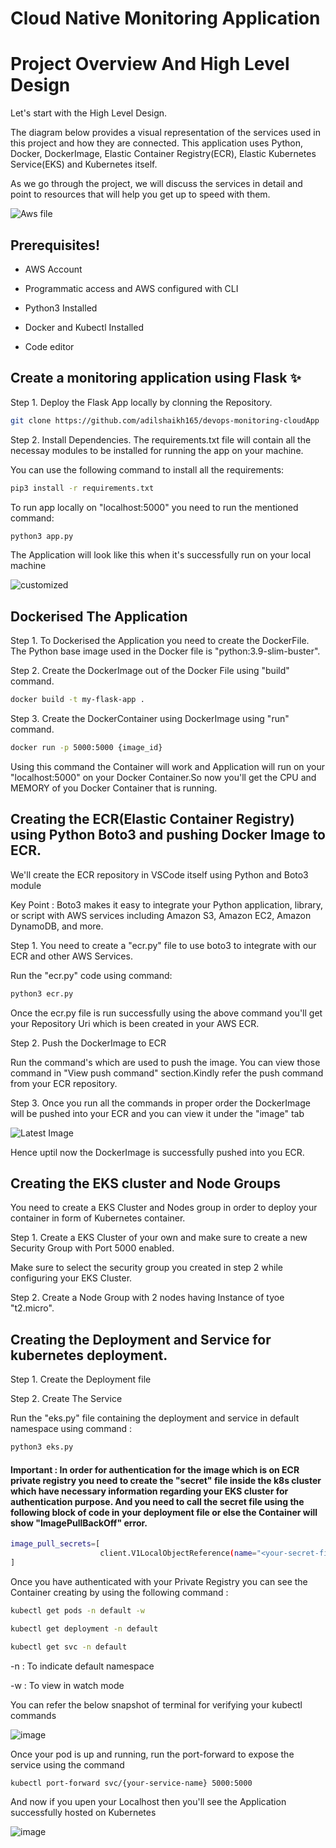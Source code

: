 # Cloud Native Monitoring Application

# Project Overview And High Level Design

Let's start with the High Level Design.

The diagram below provides a visual representation of the services used in this project and how they are connected. This application uses Python, Docker, DockerImage, Elastic Container Registry(ECR), Elastic Kubernetes Service(EKS) and Kubernetes itself.

As we go through the project, we will discuss the services in detail and point to resources that will help you get up to speed with them.

![Aws file](https://github.com/adilshaikh165/devops-monitoring-cloudApp/assets/98637502/a905c359-4657-4fd4-965a-ff4e7ed59c14)


## Prerequisites!

- AWS Account

- Programmatic access and AWS configured with CLI

- Python3 Installed

- Docker and Kubectl Installed

- Code editor

## Create a monitoring application using Flask ✨

Step 1. Deploy the Flask App locally by clonning the Repository.

```bash
git clone https://github.com/adilshaikh165/devops-monitoring-cloudApp
```

Step 2. Install Dependencies.
The requirements.txt file will contain all the necessay modules to be installed for running the app on your machine.

You can use the following command to install all the requirements:
```bash
pip3 install -r requirements.txt
```
To run app locally on "localhost:5000" you need to run the mentioned command:
```bash
python3 app.py
```
The Application will look like this when it's successfully run on your local machine 

![customized](https://github.com/adilshaikh165/devops-monitoring-cloudApp/assets/98637502/a0506077-81c8-4772-a71e-1feba7358314)

## Dockerised The Application

Step 1. To Dockerised the Application you need to create the DockerFile.
The Python base image used in the Docker file is "python:3.9-slim-buster".


Step 2. Create the DockerImage out of the Docker File using "build" command.
```bash
docker build -t my-flask-app .
```

Step 3. Create the DockerContainer using DockerImage using "run" command.
```bash
docker run -p 5000:5000 {image_id} 
```

Using this command the Container will work and Application will run on your "localhost:5000" on your Docker Container.So now you'll get the CPU and MEMORY of you Docker Container that is running.

## Creating the ECR(Elastic Container Registry) using Python Boto3 and pushing Docker Image to ECR.

We'll create the ECR repository in VSCode itself using Python and Boto3 module

Key Point : Boto3 makes it easy to integrate your Python application, library, or script with AWS services including Amazon S3, Amazon EC2, Amazon DynamoDB, and more.

Step 1. You need to create a "ecr.py" file to use boto3 to integrate with our ECR and other AWS Services.

Run the "ecr.py" code using command:
```bash
python3 ecr.py
```

Once the ecr.py file is run successfully using the above command you'll get your Repository Uri which is been created in your AWS ECR.

Step 2. Push the DockerImage to ECR

Run the command's which are used to push the image. You can view those command in "View push command" section.Kindly refer the push command from your ECR repository.

Step 3. Once you run all the commands in proper order the DockerImage will be pushed into your ECR and you can view it under the "image" tab

![Latest Image](https://github.com/adilshaikh165/devops-monitoring-cloudApp/assets/98637502/a643ed04-cf71-4a4c-88b8-9e56a395cd84)

Hence uptil now the DockerImage is successfully pushed into you ECR.


## Creating the EKS cluster and Node Groups

You need to create a EKS Cluster and Nodes group in order to deploy your container in form of Kubernetes container.

Step 1. Create a EKS Cluster of your own and make sure to create a new Security Group with Port 5000 enabled.

Make sure to select the security group you created in step 2 while configuring your EKS Cluster.

Step 2. Create a Node Group with 2 nodes having Instance of tyoe "t2.micro".

## Creating the Deployment and Service for kubernetes deployment.

Step 1. Create the Deployment file

Step 2. Create The Service 

Run the "eks.py" file containing the deployment and service in default namespace using command :
```bash
python3 eks.py
```

#### Important : In order for authentication for the image which is on ECR private registry you need to create the "secret" file inside the k8s cluster which have necessary information regarding your EKS cluster for authentication purpose. And you need to call the secret file using the following block of code in your deployment file or else the Container will show "ImagePullBackOff" error.
```bash
image_pull_secrets=[
                    client.V1LocalObjectReference(name="<your-secret-file-name>")
]
```

Once you have authenticated with your Private Registry you can see the Container creating by using the following command :

```bash
kubectl get pods -n default -w

kubectl get deployment -n default

kubectl get svc -n default
```

-n : To indicate default namespace

-w : To view in watch mode

You can refer the below snapshot of terminal for verifying your kubectl commands

![image](https://github.com/adilshaikh165/devops-monitoring-cloudApp/assets/98637502/b50d1add-75a9-487e-9cad-28b7385d568e)

Once your pod is up and running, run the port-forward to expose the service using the command 

```bash
kubectl port-forward svc/{your-service-name} 5000:5000
```
And now if you upen your Localhost then you'll see the Application successfully hosted on Kubernetes

![image](https://github.com/adilshaikh165/devops-monitoring-cloudApp/assets/98637502/8d2a67dc-f6c2-4e43-b8c6-f1af148e7c13)


























